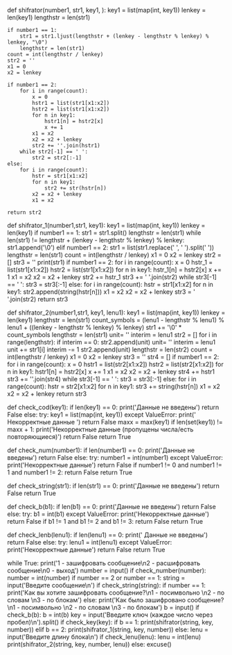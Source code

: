  def shifrator(number1, str1, key1, ):
    key1 = list(map(int, key1))
    lenkey = len(key1)
    lengthstr = len(str1)

    if number1 == 1:
        str1 = str1.ljust(lengthstr + (lenkey - lengthstr % lenkey) % lenkey, "\0")
        lengthstr = len(str1)
    count = int(lengthstr / lenkey)
    str2 = ''
    x1 = 0
    x2 = lenkey

    if number1 == 2:
        for i in range(count):
            x = 0
            hstr1 = list(str1[x1:x2])
            hstr2 = list(str1[x1:x2])
            for n in key1:
                hstr1[n] = hstr2[x]
                x += 1
            x1 = x2
            x2 = x2 + lenkey
            str2 += ''.join(hstr1)
        while str2[-1] == ' ':
            str2 = str2[:-1]
    else:
        for i in range(count):
            hstr = str1[x1:x2]
            for n in key1:
                str2 += str(hstr[n])
            x2 = x2 + lenkey
            x1 = x2

    return str2


def shifrator_1(number1,str1, key1):
    key1 = list(map(int, key1))
    lenkey = len(key1)
    if number1 == 1:
        str1 = str1.split()
        lengthstr = len(str1)
        while len(str1) != lengthstr + (lenkey - lengthstr % lenkey) % lenkey:
            str1.append('\0')
    elif number1 == 2:
        str1 = list(str1.replace('  ', ' ').split(' '))
    lengthstr = len(str1)
    count = int(lengthstr / lenkey)
    x1 = 0
    x2 = lenkey
    str2 = []
    str3 = ''
    print(str1)
    if number1 == 2:
        for i in range(count):
            x = 0
            hstr_1 = list(str1[x1:x2])
            hstr2 = list(str1[x1:x2])
            for n in key1:
                hstr_1[n] = hstr2[x]
                x += 1
            x1 = x2
            x2 = x2 + lenkey
            str2 += hstr_1
        str3 += ' '.join(str2)
        while str3[-1] == ' ':
            str3 = str3[:-1]
    else:
        for i in range(count):
            hstr = str1[x1:x2]
            for n in key1:
                str2.append(string(hstr[n]))
            x1 = x2
            x2 = x2 + lenkey
        str3 = ' '.join(str2)
    return str3


def shifrator_2(number1,str1, key1, lenu1):
    key1 = list(map(int, key1))
    lenkey = len(key1)
    lengthstr = len(str1)
    count_symbols = (lenu1 - lengthstr % lenu1) % lenu1 + ((lenkey - lengthstr % lenkey) % lenkey)
    str1 += '\0' * count_symbols
    lengthstr = len(str1)
    unit= ''
    interim = lenu1
    str2 = []
    for i in range(lengthstr):
        if interim == 0:
            str2.append(unit)
            unit= ''
            interim = lenu1
        unit += str1[i]
        interim -= 1
    str2.append(unit)
    lengthstr = len(str2)
    count = int(lengthstr / lenkey)
    x1 = 0
    x2 = lenkey
    str3 = ''
    str4 = []
    if number1 == 2:
        for i in range(count):
            x = 0
            hstr1 = list(str2[x1:x2])
            hstr2 = list(str2[x1:x2])
            for n in key1:
                hstr1[n] = hstr2[x]
                x += 1
            x1 = x2
            x2 = x2 + lenkey
            str4 += hstr1
        str3 += ''.join(str4)
        while str3[-1] == ' ':
            str3 = str3[:-1]
    else:
        for i in range(count):
            hstr = str2[x1:x2]
            for n in key1:
                str3 += string(hstr[n])
            x1 = x2
            x2 = x2 + lenkey
    return str3


def check_cod(key1):
    if len(key1) == 0:
        print('Данные не введены')
        return False
    else:
        try:
            key1 = list(map(int, key1))
        except ValueError:
            print(' Некорректные данные ')
            return False
        maxx = max(key1)
    if len(set(key1)) != maxx + 1:
        print('Некорректные данные (пропущены числа/есть повторяющиеся)')
        return False
    return True


def check_num(number1):
    if len(number1) == 0:
        print('Данные не введены')
        return False
    else:
        try:
            number1 = int(number1)
        except ValueError:
            print('Некорректные данные')
            return False
    if number1 != 0 and number1 != 1 and number1 != 2:
        return False
    return True


def check_string(str1):
    if len(str1) == 0:
        print('Данные не введены')
        return False
    return True


def check_b(b1):
    if len(b1) == 0:
        print('Данные не введены')
        return False
    else:
        try:
            b1 = int(b1)
        except ValueError:
            print('Некорректные данные')
            return False
    if b1 != 1 and b1 != 2 and b1 != 3:
        return False
    return True


def check_lenb(lenu1):
    if len(lenu1) == 0:
        print(' Данные не введены')
        return False
    else:
        try:
            lenu1 = int(lenu1)
        except ValueError:
            print('Некорректные данные')
            return False
    return True


while True:
    print('1 - зашифровать сообщение\n2 - расшифровать сообщение\n0 - выход')
    number = input()
    if check_number(number):
        number = int(number)
        if number == 2 or number == 1:
            string = input('Введите сообщение\n')
            if check_string(string):
                if number == 1:
                    print('Как вы хотите зашифровать сообщение?\n1 - посимвольно \n2 - по словам \n3 - по блокам')
                else:
                    print('Как было зашифровано сообщение?\n1 - посимвольно \n2 - по словам \n3 - по блокам')
                b = input()
                if check_b(b):
                    b = int(b)
                    key = input('Введите ключ (каждое число через пробел)\n').split()
                    if check_key(key):
                        if b == 1:
                            print(shifrator(string, key, number))
                        elif b == 2:
                            print(shifrator_1(string, key, number))
                        else:
                            lenu = input('Введите длину блока\n')
                            if check_lenu(lenu):
                                lenu = int(lenu)
                                print(shifrator_2(string, key, number, lenu))
        else:
            excuse()
